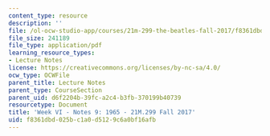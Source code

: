 ```yaml
---
content_type: resource
description: ''
file: /ol-ocw-studio-app/courses/21m-299-the-beatles-fall-2017/f8361dbd025bc1a0d5129c6a0bf16afb_MIT21M_299F17_Notes09.pdf
file_size: 241189
file_type: application/pdf
learning_resource_types:
- Lecture Notes
license: https://creativecommons.org/licenses/by-nc-sa/4.0/
ocw_type: OCWFile
parent_title: Lecture Notes
parent_type: CourseSection
parent_uid: d6f2204b-39fc-a2c4-b3fb-370199b40739
resourcetype: Document
title: 'Week VI - Notes 9: 1965 - 21M.299 Fall 2017'
uid: f8361dbd-025b-c1a0-d512-9c6a0bf16afb
---
```

